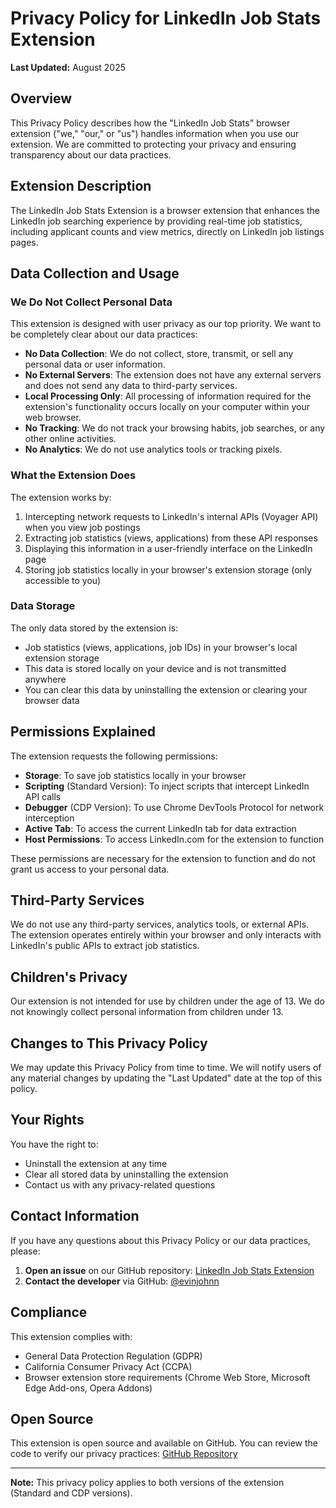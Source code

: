 # Privacy Policy for LinkedIn Job Stats Extension

**Last Updated:** August 2025

## Overview

This Privacy Policy describes how the "LinkedIn Job Stats" browser extension ("we," "our," or "us") handles information when you use our extension. We are committed to protecting your privacy and ensuring transparency about our data practices.

## Extension Description

The LinkedIn Job Stats Extension is a browser extension that enhances the LinkedIn job searching experience by providing real-time job statistics, including applicant counts and view metrics, directly on LinkedIn job listings pages.

## Data Collection and Usage

### **We Do Not Collect Personal Data**

This extension is designed with user privacy as our top priority. We want to be completely clear about our data practices:

- **No Data Collection**: We do not collect, store, transmit, or sell any personal data or user information.
- **No External Servers**: The extension does not have any external servers and does not send any data to third-party services.
- **Local Processing Only**: All processing of information required for the extension's functionality occurs locally on your computer within your web browser.
- **No Tracking**: We do not track your browsing habits, job searches, or any other online activities.
- **No Analytics**: We do not use analytics tools or tracking pixels.

### What the Extension Does

The extension works by:
1. Intercepting network requests to LinkedIn's internal APIs (Voyager API) when you view job postings
2. Extracting job statistics (views, applications) from these API responses
3. Displaying this information in a user-friendly interface on the LinkedIn page
4. Storing job statistics locally in your browser's extension storage (only accessible to you)

### Data Storage

The only data stored by the extension is:
- Job statistics (views, applications, job IDs) in your browser's local extension storage
- This data is stored locally on your device and is not transmitted anywhere
- You can clear this data by uninstalling the extension or clearing your browser data

## Permissions Explained

The extension requests the following permissions:

- **Storage**: To save job statistics locally in your browser
- **Scripting** (Standard Version): To inject scripts that intercept LinkedIn API calls
- **Debugger** (CDP Version): To use Chrome DevTools Protocol for network interception
- **Active Tab**: To access the current LinkedIn tab for data extraction
- **Host Permissions**: To access LinkedIn.com for the extension to function

These permissions are necessary for the extension to function and do not grant us access to your personal data.

## Third-Party Services

We do not use any third-party services, analytics tools, or external APIs. The extension operates entirely within your browser and only interacts with LinkedIn's public APIs to extract job statistics.

## Children's Privacy

Our extension is not intended for use by children under the age of 13. We do not knowingly collect personal information from children under 13.

## Changes to This Privacy Policy

We may update this Privacy Policy from time to time. We will notify users of any material changes by updating the "Last Updated" date at the top of this policy.

## Your Rights

You have the right to:
- Uninstall the extension at any time
- Clear all stored data by uninstalling the extension
- Contact us with any privacy-related questions

## Contact Information

If you have any questions about this Privacy Policy or our data practices, please:

1. **Open an issue** on our GitHub repository: [LinkedIn Job Stats Extension](https://github.com/evinjohnn/LinkedIn_Job_Stats_Extension)
2. **Contact the developer** via GitHub: [@evinjohnn](https://github.com/evinjohnn)

## Compliance

This extension complies with:
- General Data Protection Regulation (GDPR)
- California Consumer Privacy Act (CCPA)
- Browser extension store requirements (Chrome Web Store, Microsoft Edge Add-ons, Opera Addons)

## Open Source

This extension is open source and available on GitHub. You can review the code to verify our privacy practices: [GitHub Repository](https://github.com/evinjohnn/LinkedIn_Job_Stats_Extension)

---

**Note:** This privacy policy applies to both versions of the extension (Standard and CDP versions). 